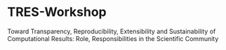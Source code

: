 # TRES-Workshop
Toward Transparency, Reproducibility, Extensibility and Sustainability of Computational Results: Role, Responsibilities in the Scientific Community
